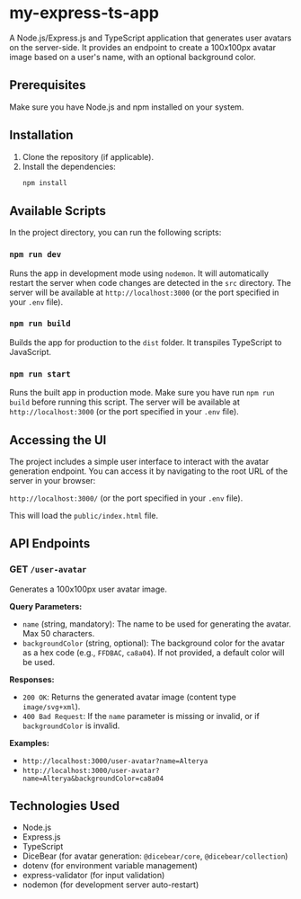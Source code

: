 # my-express-ts-app

A Node.js/Express.js and TypeScript application that generates user avatars on the server-side. It provides an endpoint to create a 100x100px avatar image based on a user's name, with an optional background color.

## Prerequisites

Make sure you have Node.js and npm installed on your system.

## Installation

1. Clone the repository (if applicable).
2. Install the dependencies:
   ```bash
   npm install
   ```

## Available Scripts

In the project directory, you can run the following scripts:

### `npm run dev`

Runs the app in development mode using `nodemon`. It will automatically restart the server when
code changes are detected in the `src` directory. The server will be available at `http://localhost:3000` (or the port specified in your `.env` file).

### `npm run build`

Builds the app for production to the `dist` folder.
It transpiles TypeScript to JavaScript.

### `npm run start`

Runs the built app in production mode. Make sure you have run `npm run build` before running this script. The server will be available at `http://localhost:3000` (or the port specified in your `.env` file).

## Accessing the UI

The project includes a simple user interface to interact with the avatar generation endpoint. You can access it by navigating to the root URL of the server in your browser:

`http://localhost:3000/` (or the port specified in your `.env` file).

This will load the `public/index.html` file.

## API Endpoints

### GET `/user-avatar`

Generates a 100x100px user avatar image.

**Query Parameters:**

*   `name` (string, mandatory): The name to be used for generating the avatar. Max 50 characters.
*   `backgroundColor` (string, optional): The background color for the avatar as a hex code (e.g., `FFDBAC`, `ca8a04`). If not provided, a default color will be used.

**Responses:**

*   `200 OK`: Returns the generated avatar image (content type `image/svg+xml`).
*   `400 Bad Request`: If the `name` parameter is missing or invalid, or if `backgroundColor` is invalid.

**Examples:**

*   `http://localhost:3000/user-avatar?name=Alterya`
*   `http://localhost:3000/user-avatar?name=Alterya&backgroundColor=ca8a04`

## Technologies Used

- Node.js
- Express.js
- TypeScript
- DiceBear (for avatar generation: `@dicebear/core`, `@dicebear/collection`)
- dotenv (for environment variable management)
- express-validator (for input validation)
- nodemon (for development server auto-restart)
